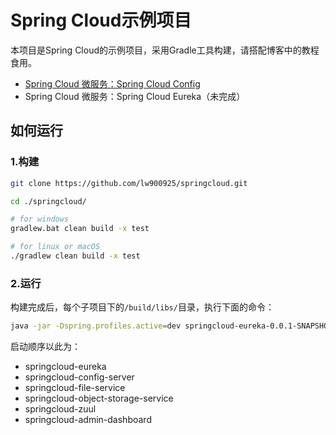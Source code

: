# Spring Cloud示例项目

本项目是Spring Cloud的示例项目，采用Gradle工具构建，请搭配博客中的教程食用。

- [Spring Cloud 微服务：Spring Cloud Config](https://lw900925.github.io/spring-cloud/spring-cloud-config.html)
- Spring Cloud 微服务：Spring Cloud Eureka（未完成）

## 如何运行

### 1.构建

```bash
git clone https://github.com/lw900925/springcloud.git

cd ./springcloud/

# for windows
gradlew.bat clean build -x test

# for linux or macOS
./gradlew clean build -x test
```

### 2.运行

构建完成后，每个子项目下的`/build/libs/`目录，执行下面的命令：

```bash
java -jar -Dspring.profiles.active=dev springcloud-eureka-0.0.1-SNAPSHOT.jar
```

启动顺序以此为：

- springcloud-eureka
- springcloud-config-server
- springcloud-file-service
- springcloud-object-storage-service
- springcloud-zuul
- springcloud-admin-dashboard
